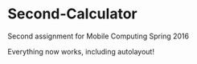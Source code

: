 # Second-Calculator
Second assignment for Mobile Computing Spring 2016

Everything now works, including autolayout!
